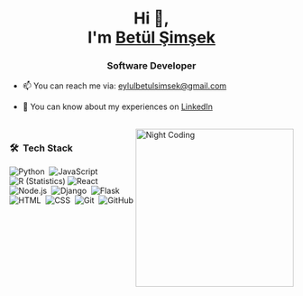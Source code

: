 <h1 align="center">Hi 👋, 
</br>
I'm <a href="https://betulsimsek.com" target="blank">
Betül Şimşek</a></h1>
<h3 align="center">Software Developer</h3>

- 📫 You can reach me via: eylulbetulsimsek@gmail.com

- 📄 You can know about my experiences on <a href="https:linkedin.com/in/betulsimsek" target="blank">LinkedIn</a>
<br/>


<img alt="Night Coding" src="https://github.com/arsentieva/arsentieva/blob/main/code.gif?raw=true" align="right" height="280" />

### 🛠 &nbsp;Tech Stack

![Python](https://img.shields.io/badge/-Python-05122A?style=flat&logo=python)&nbsp;
![JavaScript](https://img.shields.io/badge/-JavaScript-05122A?style=flat&logo=javascript)&nbsp;
![R (Statistics)](https://img.shields.io/badge/-R-05122A?style=flat&logo=R&logoColor=276DC3)
![React](https://img.shields.io/badge/-React-05122A?style=flat&logo=react)&nbsp;
![Node.js](https://img.shields.io/badge/-Node.js-05122A?style=flat&logo=node.js)&nbsp;
![Django](https://img.shields.io/badge/-Django-05122A?style=flat&logo=django&logoColor=092E20)&nbsp;
![Flask](https://img.shields.io/badge/-Flask-05122A?style=flat&logo=flask)&nbsp;
![HTML](https://img.shields.io/badge/-HTML-05122A?style=flat&logo=HTML5)&nbsp;
![CSS](https://img.shields.io/badge/-CSS-05122A?style=flat&logo=CSS3&logoColor=1572B6)&nbsp;
![Git](https://img.shields.io/badge/-Git-05122A?style=flat&logo=git)&nbsp;
![GitHub](https://img.shields.io/badge/-GitHub-05122A?style=flat&logo=github)&nbsp;
